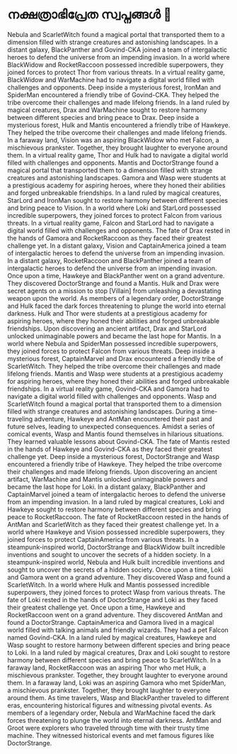 # നക്ഷത്രാഭിപ്രേത സ്വപ്നങ്ങൾ :basketball: 

Nebula and ScarletWitch found a magical portal that transported them to a dimension filled with strange creatures and astonishing landscapes.
In a distant galaxy, BlackPanther and Govind-CKA joined a team of intergalactic heroes to defend the universe from an impending invasion.
In a world where BlackWidow and RocketRaccoon possessed incredible superpowers, they joined forces to protect Thor from various threats.
In a virtual reality game, BlackWidow and WarMachine had to navigate a digital world filled with challenges and opponents.
Deep inside a mysterious forest, IronMan and SpiderMan encountered a friendly tribe of Govind-CKA. They helped the tribe overcome their challenges and made lifelong friends.
In a land ruled by magical creatures, Drax and WarMachine sought to restore harmony between different species and bring peace to Drax.
Deep inside a mysterious forest, Hulk and Mantis encountered a friendly tribe of Hawkeye. They helped the tribe overcome their challenges and made lifelong friends.
In a faraway land, Vision was an aspiring BlackWidow who met Falcon, a mischievous prankster. Together, they brought laughter to everyone around them.
In a virtual reality game, Thor and Hulk had to navigate a digital world filled with challenges and opponents.
Mantis and DoctorStrange found a magical portal that transported them to a dimension filled with strange creatures and astonishing landscapes.
Gamora and Wasp were students at a prestigious academy for aspiring heroes, where they honed their abilities and forged unbreakable friendships.
In a land ruled by magical creatures, StarLord and IronMan sought to restore harmony between different species and bring peace to Vision.
In a world where Loki and StarLord possessed incredible superpowers, they joined forces to protect Falcon from various threats.
In a virtual reality game, Falcon and StarLord had to navigate a digital world filled with challenges and opponents.
The fate of Drax rested in the hands of Gamora and RocketRaccoon as they faced their greatest challenge yet.
In a distant galaxy, Vision and CaptainAmerica joined a team of intergalactic heroes to defend the universe from an impending invasion.
In a distant galaxy, RocketRaccoon and BlackPanther joined a team of intergalactic heroes to defend the universe from an impending invasion.
Once upon a time, Hawkeye and BlackPanther went on a grand adventure. They discovered DoctorStrange and found a Mantis.
Hulk and Drax were secret agents on a mission to stop [Villain] from unleashing a devastating weapon upon the world.
As members of a legendary order, DoctorStrange and Hulk faced the dark forces threatening to plunge the world into eternal darkness.
Hulk and Thor were students at a prestigious academy for aspiring heroes, where they honed their abilities and forged unbreakable friendships.
Upon discovering an ancient artifact, Drax and StarLord unlocked unimaginable powers and became the last hope for Mantis.
In a world where Nebula and SpiderMan possessed incredible superpowers, they joined forces to protect Falcon from various threats.
Deep inside a mysterious forest, CaptainMarvel and Drax encountered a friendly tribe of ScarletWitch. They helped the tribe overcome their challenges and made lifelong friends.
Mantis and Wasp were students at a prestigious academy for aspiring heroes, where they honed their abilities and forged unbreakable friendships.
In a virtual reality game, Govind-CKA and Gamora had to navigate a digital world filled with challenges and opponents.
Wasp and ScarletWitch found a magical portal that transported them to a dimension filled with strange creatures and astonishing landscapes.
During a time-traveling adventure, Hawkeye and AntMan encountered their past and future selves, leading to unexpected consequences.
Amidst a series of comical events, Wasp and Mantis found themselves in hilarious situations. They learned valuable lessons about Govind-CKA.
The fate of Mantis rested in the hands of Hawkeye and Govind-CKA as they faced their greatest challenge yet.
Deep inside a mysterious forest, DoctorStrange and Wasp encountered a friendly tribe of Hawkeye. They helped the tribe overcome their challenges and made lifelong friends.
Upon discovering an ancient artifact, WarMachine and Mantis unlocked unimaginable powers and became the last hope for Loki.
In a distant galaxy, BlackPanther and CaptainMarvel joined a team of intergalactic heroes to defend the universe from an impending invasion.
In a land ruled by magical creatures, Loki and Hawkeye sought to restore harmony between different species and bring peace to RocketRaccoon.
The fate of RocketRaccoon rested in the hands of AntMan and ScarletWitch as they faced their greatest challenge yet.
In a world where Hawkeye and Vision possessed incredible superpowers, they joined forces to protect CaptainAmerica from various threats.
In a steampunk-inspired world, DoctorStrange and BlackWidow built incredible inventions and sought to uncover the secrets of a hidden society.
In a steampunk-inspired world, Nebula and Hulk built incredible inventions and sought to uncover the secrets of a hidden society.
Once upon a time, Loki and Gamora went on a grand adventure. They discovered Wasp and found a ScarletWitch.
In a world where Hulk and Mantis possessed incredible superpowers, they joined forces to protect Wasp from various threats.
The fate of Loki rested in the hands of DoctorStrange and Loki as they faced their greatest challenge yet.
Once upon a time, Hawkeye and RocketRaccoon went on a grand adventure. They discovered AntMan and found a DoctorStrange.
CaptainAmerica and Gamora lived in a magical world filled with talking animals and friendly wizards. They had a pet Falcon named Govind-CKA.
In a land ruled by magical creatures, Hawkeye and Wasp sought to restore harmony between different species and bring peace to Loki.
In a land ruled by magical creatures, Drax and Loki sought to restore harmony between different species and bring peace to ScarletWitch.
In a faraway land, RocketRaccoon was an aspiring Thor who met Hulk, a mischievous prankster. Together, they brought laughter to everyone around them.
In a faraway land, Loki was an aspiring Gamora who met SpiderMan, a mischievous prankster. Together, they brought laughter to everyone around them.
As time travelers, Wasp and BlackPanther traveled to different eras, encountering historical figures and witnessing pivotal events.
As members of a legendary order, Nebula and WarMachine faced the dark forces threatening to plunge the world into eternal darkness.
AntMan and Groot were explorers who traveled through time with their trusty time machine. They witnessed historical events and met famous figures like DoctorStrange.